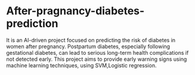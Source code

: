 # After-pragnancy-diabetes-prediction
It is an AI-driven project focused on predicting the risk of diabetes in women after pregnancy. Postpartum diabetes, especially following gestational diabetes, can lead to serious long-term health complications if not detected early. This project aims to provide early warning signs using machine learning techniques, using SVM,Logistic regression.
